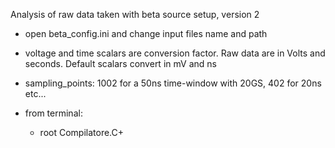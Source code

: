 Analysis of raw data taken with beta source setup, version 2

- open beta_config.ini and change input files name and path
- voltage and time scalars are conversion factor. Raw data are in Volts and seconds. Default scalars convert in mV and ns
- sampling_points: 1002 for a 50ns time-window with 20GS, 402 for 20ns etc...

- from terminal:
	- root Compilatore.C+




